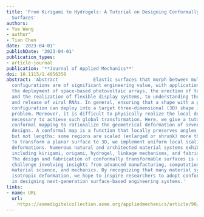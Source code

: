 ```yaml
---
title: 'From Kirigami to Hydrogels: A Tutorial on Designing Conformally Transformable
  Surfaces'
authors:
- Yue Wang
- author"
- Tian Chen
date: '2023-04-01'
publishDate: '2023-04-01'
publication_types:
- article-journal
publication: '**Journal of Applied Mechanics**'
doi: 10.1115/1.4056350
abstract: 'Abstract             Elastic surfaces that morph between multiple geometrical
  configurations are of significant engineering value, with applications ranging from
  the deployment of space-based photovoltaic arrays, the erection of temporary shelters,
  and the realization of flexible display systems, to understanding the encapsulation
  and release of viral RNAs. In general, ensuring that a shape with a planar rest
  configuration can deploy into a target three-dimensional (3D) shape is a nontrivial
  problem. Moreover, it is difficult to physically realize the local deformations
  necessary to achieve such global transformation. Here, we give a tutorial on applying
  conformal mapping to rationalize the geometrical deformation of several microstructure
  designs. A conformal map is a function that locally preserves angles and shapes
  but not lengths: some regions are scaled (enlarged or shrunk) more than others.
  To transform a planar surface to 3D, we implement uniform local scalings as mechanical
  deformations. Numerous natural and architected material systems exhibit such behavior,
  including kirigami, origami, hydrogel, linkage mechanisms, and fabric membranes.
  The design and fabrication of conformally transformable surfaces is a transdisciplinary
  challenge involving insights from advanced manufacturing, computational design,
  material science, and mechanics. By recognizing that many material systems exhibit
  isotropic deformation, we hope to inspire researchers to adopt conformal mapping
  in designing next-generation surface-based engineering systems.'
links:
- name: URL
  url: 
    https://asmedigitalcollection.asme.org/appliedmechanics/article/90/4/044801/1152136/From-Kirigami-to-Hydrogels-A-Tutorial-on-Designing
---
```

